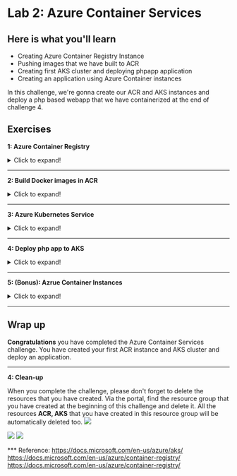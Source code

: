 # Lab 2: Azure Container Services

## Here is what you'll learn

- Creating Azure Container Registry Instance
- Pushing images that we have built to ACR
- Creating first AKS cluster and deploying phpapp application
- Creating an application using Azure Container instances  

In this challenge, we're gonna create our ACR and AKS instances and deploy a php based webapp that we have containerized at the end of challenge 4.

## Exercises

**1: Azure Container Registry**
<details>
  <summary>Click to expand!</summary>

In this first task, we'll create a new Azure Container Registry (ACR) Instance. Azure Container Registry allows us to build, store, and manage container images and artifacts in a private registry for all types of container deployments. We're gonna store 2 images that we've created at the end of the challenge 4. Let's get started. We'll complete this via portal, so let's jump to <https://portal.azure.com>

- Click the hamburger icon on the top left of the screen.
- Click **Create a resource** link.

<img src="./img/acr1.png">

- Click **Container** on the left menu.
- Continue with **Container Registry** option

<img src="./img/acr2.png">

- Now we're on the **Create container registry** screen.
- Select a subscription. Click **Create New** button once the Resource Group and create a new resource group.
- Fill the other values.
  - Registry Name: Type a unique name.
  - Location: Select **West Europe**.
  - SKU: Keep as is. **Standard**
- Click **Review + create**.

<img src="./img/acr3.png">

- Click **Create** and finalize the ACR creation steps.

<img src="./img/acr4.png">

- When done, click **Go to resource** button and access newly created ACR instance.

<img src="./img/acr5.png">

- Now it's time to get connection details of our ACR instance.
- Click **Access keys** on the left.
- Click **Enable** under the **Adminuser** section and enable Adminuser.
- Copy the **Login Server**, **Username** and **Password** values into a text editor. We'll use these later.  

<img src="./img/acr6.png">

  - - It's time log into our newly created ACR instance.

```shell
az acr login -n $registryName 
```

Output will be something like:

```shell
$az acr login -n acrreg22
Login Succeeded

```


- We could successfully logged in. This means that from now on we can push images to this registry. For this lab we will not be pushing local images to the registry due to limitations in the virtual machine. Instead we are going to build images

</details>

***
**2: Build Docker images in ACR**
<details>
  <summary>Click to expand!</summary>

In this second task, we are going to store push 2 application images in the newly create image registry. We are going to use ACR to build our images instead of building locally. The application source code is under the folder ``trainingdays/day6/apps/php``
Note: we are not building locally due to limitations in the VM when running docker operations.

Type:

```shell
cd trainingdays/day6/apps/php
```

- we are going to build two image based on the dockerfile found under the php folder ``Dockerfile`` and ``Dockerfile.mssql``
<img src="./img/acr_ivan2.png">

- To build the PHP application type the following into the command line. This command will push the source code to ACR and and ACR will automatically build this for you  

Output will be something like:

```shell
az acr build --image  php:v1 --registry $registryname --file Dockerfile .
```

- The start of the build process should look like this
<img src="./img/acr_ivan4.png">

- While on succesful completion the output should look something like this
<img src="./img/acr_ivan3.png">

- We can now verify if our image has being built and pushed to our registry  by navigating to our registry and click ``repositories``  to view the uploaded image
<img src="./img/acr_ivan5.png">

- Alternatively we could see the list of images using the command line ``repositories``
 <img src="./img/acr_ivan6.png">

- To build the second image, mysqldb, we basically perform the same operation but point to a different Dockerfile
- Execute the following command under the same path ``trainingdays/day6/apps/php``

```shell
az acr build --image  mysql:v1 --registry $registryname --file Dockerfile.mysql .
```

- Confirm  the image was built and pushed succesfully by performing a list in the command line or using the portal
 <img src="./img/acr_ivan7.png">

- There should be 2 images that we have created at the end of the challenge this section. They were tagged as $registryname.azurecr.io/mysql:v1 and $registryname.azurecr.io/mysql:v1.
- We successfully built  our images and pushed them to newly created ACR. Image part has been completed.

</details>

***
**3: Azure Kubernetes Service**
<details>
  <summary>Click to expand!</summary>

It's time to create our first AKS cluster.  

- On the portal, find your Resource Group and on the overview screen click **Add**.

<img src="./img/acr12.png">

- Under the the **Containers** click **Kubernetes Service**.

<img src="./img/acr13.png">

- Select your subscription.
- Fill the other values.
  - Kubernetes cluster name: Type a unique name.
  - Region: Select **West Europe**.
  - Kubernetes version: Leave as is.

- Click **Integrations**.

<img src="./img/acr15.png">

- Select the ACR instance that we created a few minutes ago.
- Click **Review + create**.

<img src="./img/acr16.png">

- Click **Create** and wait until it has been successfully created.
  
<img src="./img/acr17.png">

<img src="./img/acr18.png">

- Congrats. You have successfully built your first AKS cluster.

</details>

***
**4: Deploy php app to AKS**
<details>
  <summary>Click to expand!</summary>

Now it's time to deploy our php app to AKS cluster.

- We're gonna use ```kubectl``` tool to manage Kubernetes cluster. Kubernetes command-line tool, kubectl, allows us to run commands against Kubernetes clusters. We can use kubectl to deploy applications, inspect and manage cluster resources, and view logs.
- To install ```kubectl``` you can simply execute the following install command.

```shell
choco install kubernetes-cli -y
```

- When you interact with an AKS cluster using the kubectl tool, a configuration file is used that defines cluster connection information. This configuration file is typically stored in ~/.kube/config.

- You can use Azure cli to download this crdential file from the server.

```shell
az aks get-credentials -n $AKS_NAME -g $RESOURCE_GROUP
```

- This command lets you get access to the credentials for an AKS cluster and merges them into the kubeconfig file under ``~/.kube/config``.  Thus we can manage our Kubernetes cluster.

Type:

```shell
az aks get-credentials --resource-group resource_group_name --name aks_cluster_name
```

Output will be something like:

```shell
The behavior of this command has been altered by the following extension: aks-preview
Merged "aks_cluster_name" as current context in /home/username/.kube/config
```

- We have merge the config. It's time to check if kubectl works properly. Let's list all the nodes in the cluster.

Type:

```shell
kubectl get nodes
```

Output will be something like:

```shell
NAME                                STATUS   ROLES   AGE   VERSION
aks-agentpool-10704589-vmss000000   Ready    agent   26m   v1.16.13
aks-agentpool-10704589-vmss000001   Ready    agent   26m   v1.16.13
aks-agentpool-10704589-vmss000002   Ready    agent   26m   v1.16.13
```

- It seems that our cluster is ready. Let's deploy our app.
<img src="./img/acr19.png">

- Note: it is also possible to follow the instructions in the Azrue portal on how to connect. These instructions can be found under the AKS overview page.
<img src="./img/aks_ivan1.png">

- There are 2 ways to spin up Kubernetes resources. Imperative method, which is basically using command line. But there’s an easier and more useful way to do, declarative method, creating configuration files using YAML. Most of the things you can deploy to a Cluster in Kubernetes can be described as a YAML file. YAML is a human-readable text-based format that let’s us easily specify configuration-type information by using a combination of maps of name-value pairs and lists of items.
- We have created a yaml file to create 2 deployment and 2 service objects. All the config that is needed to create these objects are defined in this yaml file. But what is a deployment, what is a service? These are the object types that you can create on Kubernetes. Simply, deployment object is our application and service object is an end-point that exposes this application to other services or external users. But all of these are Kubernetes related topics and we won't cover them today. We have a full Kubernetes day, Day 7, there you will get all the information related to Kubernetes. Today, we're gonna only deploy this application and that's all.

- So first let's open the yaml file. Go to ```day6/apps/kube``` folder and open ```app.yaml``` on a text editor.
- There are 2 lines that you have to update here. Go to line 19 and 66 and update the ACR url with your own.

```
19-->image: day6demo.azurecr.io/mysql:v1
66-->image: day6demo.azurecr.io/php:v1
```

- the content should look like the following
<img src="./img/aks_ivan2.png">
<img src="./img/aks_ivan3.png">

- It's finally time to deploy our application. The app.yaml file can be found under ``day6/apps/kube``

Type:

```shell
kubectl apply -f app.yaml # or app.deploy based on your filename. 
```

Output will be something like:

```shell
deployment.apps/mysqldb created
service/mysqldb created
deployment.apps/phpapp created
service/phpapp created
```

- 2 deployments and 2 services have been created. Let's check if pods are running or not.

Type:

```shell
kubectl get pods 
```

Output will be something like:

```shell
NAME                                                       READY   STATUS    RESTARTS   AGE
mysqldb-df67cc945-ctfqg                            1/1     Running   0                  1m
phpapp-df67cc945-s5z6n                             1/1     Running   0                  1m
```

- Type couple of times ```kubectl get pods``` till the statuses turn ```Running```.

<img src="./img/acr21.png">

- Congratulations! We could successfully deploy our application to AKS cluster. Let's access it and see if it works properly. To be able to do that we have to get external ip address of the phpapp service.

Type:

```shell
kubectl get svc
```

Output will be something like:

```shell
NAME                                       TYPE           CLUSTER-IP     EXTERNAL-IP      PORT(S)    AGE
mysqldb                                    ClusterIP      10.0.250.27    <none>           80/TCP     48d
phpapp                                     LoadBalancer   10.0.243.220   51.145.177.190   80/TCP     47d
kubernetes                                 ClusterIP      10.0.0.1       <none>           443/TCP    59d
```

- Copy the external ip address of the phpapp service.

<img src="./img/acr22.png">

- Open a web browser and visit the site published via the copied ip address.
- Fill the form and add a new record. If you get **Successfully created**  message when you click add, this means that everything works perfectly.

<img src="./img/acr23.png">

<img src="./img/acr24.png">

<img src="./img/acr25.png">

</details>

***
**5: (Bonus): Azrue Container Instances**
<details>
  <summary>Click to expand!</summary>

In this section we are simply going to deploy our built images to Azure Container instances. Azure container instances is 100% serverless technology to run containers in the cloud.
 In this task we are simply need to update a yaml file to reference our built images in our Azure Container Registry. We will need to add the credentials too  

1. Navigate to the path ``trainingdays/day6/apps/aci`` and open the file ``aci.deployment.yaml``
2. Update the registry URL, line 6  in the file deployment file
 <img src="./img/aci_1.png">

3. the URL can be found in the ACR overview
<img src="./img/acr_ivan8.png">

4. update registry credenitals line 7 and 8 : the credentials can be found under access Key in the ACR view.
<img src="./img/acr_ivan9.png">

5. Now we need to update our image references in the file ``aci.deployment.yaml``. We need to update the yaml file to user our custom ACR.  Update line ``12`` and ``33`` with the same vaule from step 2
<img src="./img/aci_2.png">

6. Now we are ready to deploy using ACI. Simply deploy using the following command: keep in mind you need specific your resource group.

- ``az container create --resource-group $RESOURCE_GROUP --file aci.deployment.yaml``

7. Verify succesful deployment by Navigating to your your resource group. Find the ACI resource called "myphpapp".
8. Under containers menu item, you should see both containers deployed should have the status ``running``
<img src="./img/aci_3.png">

9. You can now open the application by navigating to "overview" and selecting opening the IP address
10. You should see the following webpage if it was succesfully deployed
<img src="./img/aci_5.png">

</details>

***

## Wrap up

__Congratulations__ you have completed the Azure Container Services challenge. You have created your first ACR instance and AKS cluster and deploy an application.

***
**4: Clean-up**

When you complete the challenge, please don't forget to delete the resources that you have created. Via the portal, find the resource group that you have created at the beginning of this challenge and delete it. All the resources **ACR, AKS** that you have created in this resource group will be automatically deleted too.
<img src="./img/acr26.png">

<img src="./img/acr27.png">

<img src="./img/acr28.png">

*** Reference: <https://docs.microsoft.com/en-us/azure/aks/> <https://docs.microsoft.com/en-us/azure/container-registry/> <https://docs.microsoft.com/en-us/azure/container-registry/>
